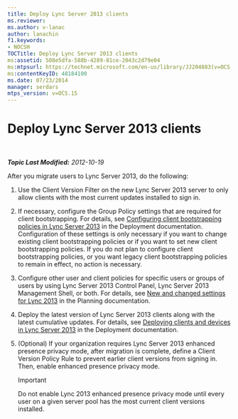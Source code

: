 ```yaml
---
title: Deploy Lync Server 2013 clients
ms.reviewer: 
ms.author: v-lanac
author: lanachin
f1.keywords:
- NOCSH
TOCTitle: Deploy Lync Server 2013 clients
ms:assetid: 508e5dfa-588b-4289-81ce-2043c2d79e04
ms:mtpsurl: https://technet.microsoft.com/en-us/library/JJ204883(v=OCS.15)
ms:contentKeyID: 48184100
ms.date: 07/23/2014
manager: serdars
mtps_version: v=OCS.15
---
```


<div data-xmlns="http://www.w3.org/1999/xhtml">

<div class="topic" data-xmlns="http://www.w3.org/1999/xhtml" data-msxsl="urn:schemas-microsoft-com:xslt" data-cs="http://msdn.microsoft.com/">

<div data-asp="https://msdn2.microsoft.com/asp">

# Deploy Lync Server 2013 clients

</div>

<div id="mainSection">

<div id="mainBody">

<span> </span>

_**Topic Last Modified:** 2012-10-19_

After you migrate users to Lync Server 2013, do the following:

1.  Use the Client Version Filter on the new Lync Server 2013 server to only allow clients with the most current updates installed to sign in.

2.  If necessary, configure the Group Policy settings that are required for client bootstrapping. For details, see [Configuring client bootstrapping policies in Lync Server 2013](lync-server-2013-configuring-client-bootstrapping-policies.md) in the Deployment documentation. Configuration of these settings is only necessary if you want to change existing client bootstrapping policies or if you want to set new client bootstrapping policies. If you do not plan to configure client bootstrapping policies, or you want legacy client bootstrapping policies to remain in effect, no action is necessary.

3.  Configure other user and client policies for specific users or groups of users by using Lync Server 2013 Control Panel, Lync Server 2013 Management Shell, or both. For details, see [New and changed settings for Lync 2013](lync-server-2013-new-and-changed-settings-for-lync-2013.md) in the Planning documentation.

4.  Deploy the latest version of Lync Server 2013 clients along with the latest cumulative updates. For details, see [Deploying clients and devices in Lync Server 2013](lync-server-2013-deploying-clients-and-devices.md) in the Deployment documentation.

5.  (Optional) If your organization requires Lync Server 2013 enhanced presence privacy mode, after migration is complete, define a Client Version Policy Rule to prevent earlier client versions from signing in. Then, enable enhanced presence privacy mode.
    
    <div>
    

    > [!IMPORTANT]  
    > Do not enable Lync 2013 enhanced presence privacy mode until every user on a given server pool has the most current client versions installed.

    
    </div>

</div>

<span> </span>

</div>

</div>

</div>

